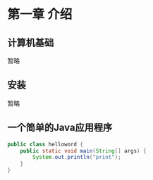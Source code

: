# 第一章 介绍
## 计算机基础 <Badge text="暂略" type="warn"/>
暂略

## 安装 <Badge text="暂略" type="warn"/>
暂略

## 一个简单的Java应用程序
```java
public class helloword {
    public static void main(String[] args) {
        System.out.println("print");
    }
}
```

